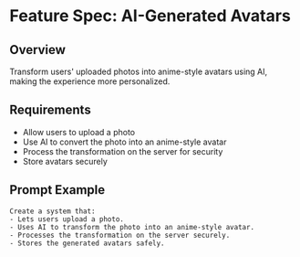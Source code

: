 # Feature Spec: AI-Generated Avatars

## Overview

Transform users' uploaded photos into anime-style avatars using AI, making the experience more personalized.

## Requirements

- Allow users to upload a photo
- Use AI to convert the photo into an anime-style avatar
- Process the transformation on the server for security
- Store avatars securely

## Prompt Example

```
Create a system that:
- Lets users upload a photo.
- Uses AI to transform the photo into an anime-style avatar.
- Processes the transformation on the server securely.
- Stores the generated avatars safely.
```
